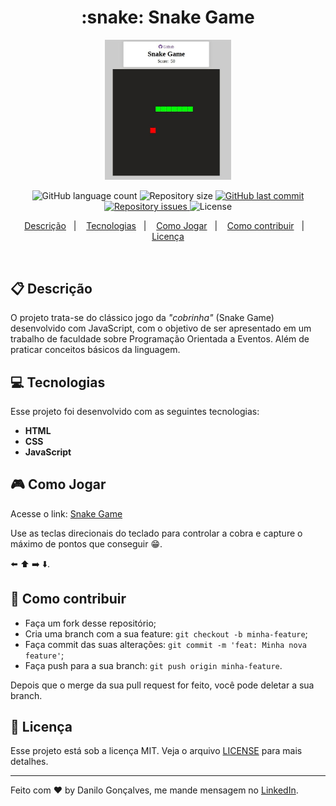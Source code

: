 <h1 align="center">
  :snake: Snake Game
</h1>
<p align="center">
  <img alt="Snake Game" src=".github/snake-game.jpeg" width="40%">
</p>
<p align="center">
  <img alt="GitHub language count" src="https://img.shields.io/github/languages/count/goncadanilo/snake-game-js.svg">

  <img alt="Repository size" src="https://img.shields.io/github/repo-size/goncadanilo/snake-game-js.svg">
  
  <a href="https://github.com/goncadanilo/snake-game-js/commits/master">
    <img alt="GitHub last commit" src="https://img.shields.io/github/last-commit/goncadanilo/snake-game-js.svg">
  </a>

  <a href="https://github.com/goncadanilo/snake-game-js/issues">
    <img alt="Repository issues" src="https://img.shields.io/github/issues/goncadanilo/snake-game-js.svg">
  </a>

  <img alt="License" src="https://img.shields.io/badge/license-MIT-brightgreen">
</p>

<p align="center">
  <a href="#clipboard-descrição">Descrição</a>&nbsp;&nbsp;&nbsp;|&nbsp;&nbsp;&nbsp;
  <a href="#-tecnologias">Tecnologias</a>&nbsp;&nbsp;&nbsp;|&nbsp;&nbsp;&nbsp;
  <a href="#video_game-como-jogar">Como Jogar</a>&nbsp;&nbsp;&nbsp;|&nbsp;&nbsp;&nbsp;
  <a href="#-como-contribuir">Como contribuir</a>&nbsp;&nbsp;&nbsp;|&nbsp;&nbsp;&nbsp;
  <a href="#memo-licença">Licença</a>
</p>

<br>

## :clipboard: Descrição

O projeto trata-se do clássico jogo da *"cobrinha"* (Snake Game) desenvolvido com JavaScript, com o objetivo de ser apresentado em um trabalho de faculdade sobre Programação Orientada a Eventos. Além de praticar conceitos básicos da linguagem. 

## 💻 Tecnologias

Esse projeto foi desenvolvido com as seguintes tecnologias:

- **HTML**
- **CSS**
- **JavaScript**

## :video_game: Como Jogar

Acesse o link: [Snake Game](https://gamesnake.netlify.com/)

Use as teclas direcionais do teclado para controlar a cobra e capture o máximo de pontos que conseguir :grin:.

:arrow_left: :arrow_up: :arrow_right: :arrow_down:.

## 🤔 Como contribuir

- Faça um fork desse repositório;
- Cria uma branch com a sua feature: `git checkout -b minha-feature`;
- Faça commit das suas alterações: `git commit -m 'feat: Minha nova feature'`;
- Faça push para a sua branch: `git push origin minha-feature`.

Depois que o merge da sua pull request for feito, você pode deletar a sua branch.

## :memo: Licença

Esse projeto está sob a licença MIT. Veja o arquivo [LICENSE](LICENSE.md) para mais detalhes.

---

Feito com ♥ by Danilo Gonçalves, me mande mensagem no [LinkedIn](https://www.linkedin.com/in/goncadanilo/).

